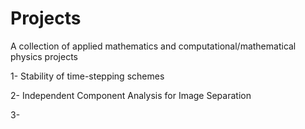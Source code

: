 # Projects
A collection of applied mathematics and computational/mathematical physics projects

1- Stability of time-stepping schemes

2- Independent Component Analysis for Image Separation

3- 


